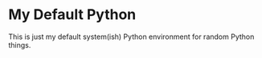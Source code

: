 # My Default Python

This is just my default system(ish) Python environment for random Python things.

